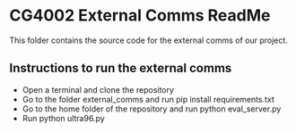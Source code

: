 # CG4002 External Comms ReadMe

This folder contains the source code for the external comms of our project.

## Instructions to run the external comms
* Open a terminal and clone the repository
* Go to the folder external_comms and run pip install requirements.txt
* Go to the home folder of the repository and run python eval_server.py <port number> <project group number> <game mode>
* Run python ultra96.py <ip addr of eval server> <port number of eval server>